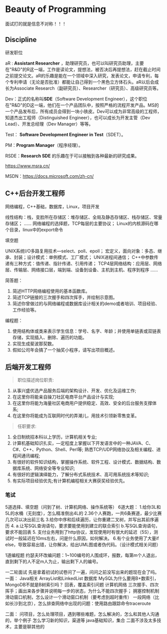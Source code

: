 # Beauty of Programming

面试打的就是信息不对称！！！

## Discipline

研发职位

aR : **Assistant Researcher** ，助理研究员，也可以叫研究员助理，主要在"R&D"的R这一端，工作是读论文，提想法，被否决后再提想法，赶在截止时间之前提交论文。aR的乐趣是能在一个领域中深入研究，发表论文，申请专利，每个专利申请（无论是否批准）都能让自己得到一个黑色立方体石头。aR以后会成长为Associate Research（副研究员）、Researcher（研究员）、高级研究员等。

Dev：正式的名称叫**SDE**（Software Development Engineer），这个职位在"R&D"的D这一端，他们在一个产品团队中，按照严格的流程开发产品。MS的一个产品发布后，所有成员会得到一块小铁皮。Dev可以成为非常高级的工程师，知道杰出工程师（Distinguished Engineer），也可以成长为开发主管（Dev Lead）、开发总经理（Dev Manager）等等。

Test： **Software Development Engineer in Test**（SDET）。

PM：**Program Manager**（程序经理）。

RSDE：**Research SDE** 的乐趣在于可以接触到各种最新的研究成果。

https://www.msra.cn/

MSDN：https://docs.microsoft.com/zh-cn/

## C++后台开发工程师

网络编程，C++基础，数据库，Linux，项目开发

线性结构：栈，变脸所在存储区：堆存储区、全局及静态存储区、栈存储区、常量存储区；
……
网络编程的选择题，TCP每层的主要协议；
Linux的内核源码在哪个目录，linux中的export命令

填空题

UNIX系统I/O多路复用技术—select、poll、epoll；
宏定义，面向对象：多态、继承、封装；设计模式：单例模式、工厂模式；
UNIX进程间通信；
C++中参数传递有三种方式：值传递、指针传递、引用传递；
TCP4层网络结构：应用层、网络层、传输层、网络接口层，端到端、设备到设备、主机到主机、程序到程序
……

简答题：
1. 简述HTTP网络编程使用的基本函数库。
2. 简述TCP链接的三次握手和四次挥手，并绘制示意图。
3. 简述你曾做过的与网络编程或数据库设计相关的demo或者培训、项目经验、工作经验等。

编程题：
1. 使用结构体或类来表示学生信息：学号、名字、年龄；并使用单链表或双链表存储，实现插入、删除、遍历的功能。
2. 实现生成斐波那契数。
3. 假如公司年会搞了一个抽奖小程序，请写出项目概述。

## 后端开发工程师

> 职位描述岗位职责:

1. 从事兴盛优选产品服务后端的架构设计、开发、优化及运维工作;
2. 在这里你将能亲自操刀社区电商平台产品设计与实现;
3. 在这里你将能为海量社区电商用户提供稳定、高效、安全的后台服务支撑体系;
4. 在这里你将能成为互联网时代的弄潮儿，用技术引领新零售变革。

> 任职要求:

1. 全日制统招本科以上学历，计算机相关专业;
2. 计算机基础知识扎实，—定程度上掌握以下开发语言中的一种JAVA、C、C#、C++、Python、Shell、Perl等;
   熟悉TCP/UDP网络协议及相关编程、进程间通讯编程;
3. 有很好的软件知识结构，掌握操作系统、软件工程、设计模式、数据结构、数据库系统、网络安全等专业知识;
4. 有很好的逻辑演绎能力，了解分布式系统技术、高可用系统技术等知识;
5. 有实际项目经验优先;有计算机编程相关大赛获奖经验优先。

### 笔试

5道选择、填空题（问到了树、计算机网络、操作系统等）
6道大题：
1.给你3L和5L的水桶（无刻度），怎么精准倒出4L的
2.36个人赛跑，一共6条赛道，最少比赛几次可以决出前三名
3.给你中序和后续遍历，让你重建二叉树，并写出其前序遍历
4. a.让写SQL查询语句，要求要能使用到建立的联合索引
b.写SQL查询语句，要求不能回表
5. 支付业务用到了http协议，发现使用时有很大的延迟（5S），测试时一般延迟在10ms左右，问是什么原因，如何解决。
6.有个业务使用了大量if else，导致容易出错，让你解决，给出UML图或者伪代码。（设计模式相关问题）

1道编程题
约瑟夫环改编问题：1~100编号的人围成环，报数，每第m个人退出，直到剩下的人不足m人为止，输出剩下人的编号。

一二轮面试
先是拿着初试的试卷问了一遍，问问之前没写出来的题现在会了吗。
一面：
Java相关
ArrayList和LinkedList
数据库
MySQL为什么要用B+数索引，MongoDB不就是B树索引吗？
回表，覆盖索引问题
计算机网络
三次握手、四次挥手；画出来各步骤并说明每一步的状态，为什么不能四次握手；
拥塞控制机制
滑动窗口机制，怎么设计一个滑动窗口机制（要考虑到超时重传）
一段网络（比如长沙到北京），怎么排查网络中出现的问题：使用路由跟踪命令traceroute

二面：
问项目，怎么处理项目，遇到哪些难题，怎么解决的，怎么和其他人沟通的，举个例子
怎么学习新的知识，渠道等
java基础知识，集合
二面不涉及太多技术，主要是聊其他的


